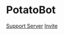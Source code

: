 # PotatoBot

[Support Server](https://discord.gg/8ghncEy) [Invite](https://discord.com/oauth2/authorize?client_id=765811652783505418&scope=bot&permissions=939715710)
